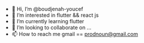 - 👋 Hi, I’m @boudjenah-youcef
- 👀 I’m interested in flutter && react js
- 🌱 I’m currently learning flutter
- 💞️ I’m looking to collaborate on ...
- 📫 How to reach me gmail == prodnoun@gmail.com

<!---
boudjenah-youcef/boudjenah-youcef is a ✨ special ✨ repository because its `README.md` (this file) appears on your GitHub profile.
You can click the Preview link to take a look at your changes.
--->

